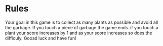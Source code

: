 # Rules
Your goal in this game is to
collect as many plants as possible
and avoid all the garbage. If you touch
a piece of garbage the game ends. if you touch
a plant your score increases by 1 and as your 
score increases so does the difficuly.
Gooad luck and have fun!
